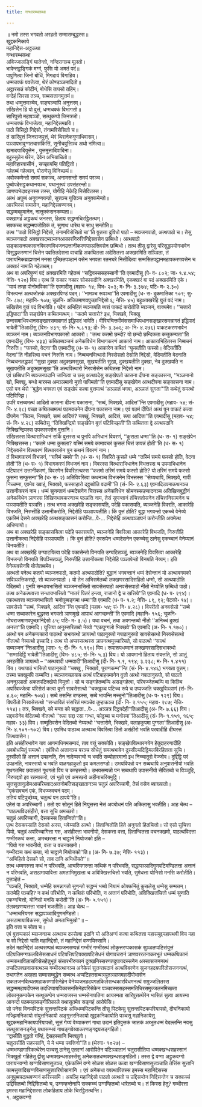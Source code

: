 ```yaml
---
title: गन्थारम्भकथा

---
```

॥ नमो तस्स भगवतो अरहतो सम्मासम्बुद्धस्स॥  
खुद्दकनिकाये  
महानिद्देस-अट्ठकथा  
गन्थारम्भकथा  
अविज्जालङ्गिं घातेन्तो, नन्दिरागञ्च मूलतो।  
भावेन्तट्ठङ्गिकं मग्गं, फुसि यो अमतं पदं॥  
पापुणित्वा जिनो बोधिं, मिगदायं विगाहिय।  
धम्मचक्कं पवत्तेत्वा, थेरं कोण्डञ्ञमादितो॥  
अट्ठारसन्नं कोटीनं, बोधेसि तापसो तहिम्।  
वन्देहं सिरसा तञ्च, सब्बसत्तानमुत्तमं॥  
तथा धम्मुत्तमञ्चेव, सङ्घञ्चापि अनुत्तरम्।  
संखित्तेन हि यो वुत्तं, धम्मचक्कं विभागसो॥  
सारिपुत्तो महापञ्ञो, सत्थुकप्पो जिनत्रजो।  
धम्मचक्कं विभाजेत्वा, महानिद्देसमब्रवि।  
पाठो विसिट्ठो निद्देसो, तंनामविसेसितो च॥  
तं सारिपुत्तं जिनराजपुत्तं, थेरं थिरानेकगुणाधिवासम्।  
पञ्ञापभावुग्गतचारुकित्तिं, सुनीचवुत्तिञ्च अथो नमित्वा॥  
खमादयादियुत्तेन , युत्तमुत्तादिवादिना।  
बहुस्सुतेन थेरेन, देवेन अभियाचितो॥  
महाविहारवासीनं , सज्झायम्हि पतिट्ठितो।  
गहेतब्बं गहेत्वान, पोराणेसु विनिच्छयं॥  
अवोक्कमेन्तो समयं सकञ्च, अनामसन्तो समयं परञ्च।  
पुब्बोपदेसट्ठकथानयञ्च, यथानुरूपं उपसंहरन्तो॥  
ञाणप्पभेदावहनस्स तस्स, योगीहि नेकेहि निसेवितस्स।  
अत्थं अपुब्बं अनुवण्णयन्तो, सुत्तञ्च युत्तिञ्च अनुक्कमेन्तो॥  
आरभिस्सं समासेन, महानिद्देसवण्णनम्।  
सद्धम्मबहुमानेन, नात्तुक्कंसनकम्यता॥  
वक्खामहं अट्ठकथं जनस्स, हिताय सद्धम्मचिरट्ठितत्थम्।  
सक्कच्च सद्धम्मपजोतिकं तं, सुणाथ धारेथ च साधु सन्तोति॥  
तत्थ ‘‘पाठो विसिट्ठो निद्देसो, तंनामविसेसितो चा’’ति वुत्तत्ता दुविधो पाठो – ब्यञ्जनपाठो, अत्थपाठो च। तेसु ब्यञ्जनपाठो अक्खरपदब्यञ्जनआकारनिरुत्तिनिद्देसवसेन छब्बिधो। अत्थपाठो सङ्कासनपकासनविवरणविभजनउत्तानीकरणपञ्ञत्तिवसेन छब्बिधो। तत्थ तीसु द्वारेसु परिसुद्धपयोगभावेन विसुद्धकरुणानं चित्तेन पवत्तितदेसना वाचाहि अकथितत्ता अदेसितत्ता अक्खरमिति सञ्ञिता, तं पारायनिकब्राह्मणानं मनसा पुच्छितपञ्हानं वसेन भगवता रतनघरे निसीदित्वा सम्मसितपट्ठानमहापकरणवसेन च अक्खरं नामाति गहेतब्बम्।  
अथ वा अपरिपुण्णं पदं अक्खरमिति गहेतब्बं ‘‘सट्ठिवस्ससहस्सानी’’ति एवमादीसु (पे॰ व॰ ८०२; जा॰ १.४.५४; नेत्ति॰ १२०) विय। एत्थ हि सकार नकार सोकारादीनि अक्खरमिति, एकक्खरं वा पदं अक्खरमिति एके। ‘‘यायं तण्हा पोनोभविका’’ति एवमादीसु (महाव॰ १४; विभ॰ २०३; म॰ नि॰ ३.३७४; पटि॰ म॰ २.३०) विभत्यन्तं अत्थजोतकं अक्खरपिण्डं पदम्। ‘‘नामञ्च रूपञ्चा’’ति एवमादीसु (ध॰ स॰ दुकमातिका १०९; सु॰ नि॰ ८७८; महानि॰ १०७; चूळनि॰ अजितमाणवपुच्छानिद्देसो ६; नेत्ति॰ ४५) बहुअक्खरेहि युत्तं पदं नाम। संखित्तेन वुत्तं पदं विभावेति। पदेन अभिहितं ब्यञ्जयति ब्यत्तं पाकटं करोतीति ब्यञ्जनं, वाक्यमेव। ‘‘चत्तारो इद्धिपादा’’ति सङ्खेपेन कथितमत्थम्। ‘‘कतमे चत्तारो? इध, भिक्खवे, भिक्खु छन्दसमाधिपधानसङ्खारसमन्नागतं इद्धिपादं भावेति। वीरियचित्तवीमंससमाधिपधानसङ्खारसमन्नागतं इद्धिपादं भावेती’’तिआदीसु (विभ॰ ४३१; सं॰ नि॰ ५.८१३; दी॰ नि॰ ३.३०६; अ॰ नि॰ ४.२७६) पाकटकरणभावेन ब्यञ्जनं नाम। ब्यञ्जनविभागपकासो आकारो। ‘‘तत्थ कतमो छन्दो? यो छन्दो छन्दिकता कत्तुकम्यता’’ति एवमादीसु (विभ॰ ४३३) कथितब्यञ्जनं अनेकविधेन विभागकरणं आकारो नाम। आकाराभिहितस्स निब्बचनं निरुत्ति। ‘‘फस्सो, वेदना’’ति एवमादीसु (ध॰ स॰ १) आकारेन कथितं ‘‘फुसतीति फस्सो। वेदियतीति वेदना’’ति नीहरित्वा वचनं निरुत्ति नाम। निब्बचनवित्थारो निस्सेसतो देसोति निद्देसो, वेदियतीति वेदनाति निब्बचनलद्धपदं ‘‘सुखा दुक्खा अदुक्खमसुखा, सुखयतीति सुखा, दुक्खयतीति दुक्खा, नेव दुक्खयति न सुखयतीति अदुक्खमसुखा’’ति अत्थवित्थारो निरवसेसेन कथितत्ता निद्देसो नाम।  
एवं छब्बिधानि ब्यञ्जनपदानि जानित्वा च छसु अत्थपदेसु सङ्खेपतो कासना दीपना सङ्कासना, ‘‘मञ्ञमानो खो, भिक्खु, बन्धो मारस्स अमञ्ञमानो मुत्तो पापिमतो’’ति एवमादीसु सङ्खेपेन अत्थदीपना सङ्कासना नाम। एसो पन थेरो ‘‘बुद्धेन भगवता एवं सङ्खेपं कत्वा वुत्तमत्थं ‘अञ्ञातं भगवा, अञ्ञातं सुगता’’’ति कथेतुं समत्थो पटिविज्झि।  
उपरि वत्तब्बमत्थं आदितो कासना दीपना पकासना, ‘‘सब्बं, भिक्खवे, आदित्त’’न्ति एवमादीसु (महाव॰ ५४; सं॰ नि॰ ४.२८) पच्छा कथितब्बमत्थं पठमवचनेन दीपना पकासना नाम। एवं पठमं दीपितं अत्थं पुन पाकटं कत्वा दीपनेन ‘‘किञ्च, भिक्खवे, सब्बं आदित्तं? चक्खुं, भिक्खवे, आदित्तं, रूपा आदित्ता’’ति एवमादीसु (महाव॰ ५४; सं॰ नि॰ ४.२८) कथितेसु ‘‘तिक्खिन्द्रियो सङ्खेपेन वुत्तं पटिविज्झती’’ति कथितत्ता द्वे अत्थपदानि तिक्खिन्द्रियस्स उपकारवसेन वुत्तानि।  
संखित्तस्स वित्थाराभिधानं सकिं वुत्तस्स च पुनपि अभिधानं विवरणं, ‘‘कुसला धम्मा’’ति (ध॰ स॰ १) सङ्खेपेन निक्खित्तस्स। ‘‘कतमे धम्मा कुसला? यस्मिं समये कामावचरं कुसलं चित्तं उप्पन्नं होती’’ति (ध॰ स॰ १) निद्देसवसेन वित्थारणं वित्थारवसेन पुन कथनं विवरणं नाम।  
तं विभागकरणं विभजनं, ‘‘यस्मिं समये’’ति (ध॰ स॰ १) विवरिते कुसले धम्मे ‘‘तस्मिं समये फस्सो होति, वेदना होती’’ति (ध॰ स॰ १) विभागकरणं विभजनं नाम। विवरस्स वित्थाराभिधानेन विभत्तस्स च उपमाभिधानेन पटिपादनं उत्तानीकरणं, विवरणेन विवरितत्थस्स ‘‘कतमो तस्मिं समये फस्सो होति? यो तस्मिं समये फस्सो फुसना सम्फुसना’’ति (ध॰ स॰ २) अतिविवरित्वा कथनञ्च विभजनेन विभत्तस्स ‘‘सेय्यथापि, भिक्खवे, गावी निच्चम्मा, एवमेव ख्वाहं, भिक्खवे, फस्साहारो दट्ठब्बोति वदामी’’ति (सं॰ नि॰ २.६३) एवमादिउपमाकथनञ्च उत्तानीकरणं नाम। धम्मं सुणन्तानं धम्मदेसनेन चित्तस्स अनेकविधेन सोमनस्सउप्पादनञ्च अतिखिणबुद्धीनं अनेकविधेन ञाणस्स तिखिणभावकरणञ्च पञ्ञत्ति नाम, तेसं सुणन्तानं तंचित्ततोसनेन तंचित्तनिसामनेन च पञ्ञायतीति पञ्ञत्ति। तत्थ भगवा अक्खरेहि सङ्कासयति, पदेहि पकासयति, ब्यञ्जनेहि विवरति, आकारेहि विभजति, निरुत्तीहि उत्तानीकरोति, निद्देसेहि पञ्ञापयतीति। किं वुत्तं होति? बुद्धा भगवन्तो एकच्चे वेनेय्ये एकस्मिं देसने अक्खरेहि अत्थसङ्कासनं करोन्ति…पे॰… निद्देसेहि अत्थपञ्ञापनं करोन्तीति अयमेत्थ अधिप्पायो।  
अथ वा अक्खरेहि सङ्कासयित्वा पदेहि पकासयति, ब्यञ्जनेहि विवरित्वा आकारेहि विभजति, निरुत्तीहि उत्तानीकत्वा निद्देसेहि पञ्ञापयति । किं वुत्तं होति? एवरूपेन धम्मदेसनेन एकच्चेसु ठानेसु एकच्चानं वेनेय्यानं विनयतीति।  
अथ वा अक्खरेहि उग्घाटयित्वा पदेहि पकासेन्तो विनयति उग्घटितञ्ञुं, ब्यञ्जनेहि विवरित्वा आकारेहि विभजन्तो विनयति विपञ्चितञ्ञुं, निरुत्तीहि उत्तानीकत्वा निद्देसेहि पञ्ञापेन्तो विनयति नेय्यम्। इति वेनेय्यवसेनपि योजेतब्बमेव।  
अत्थतो पनेत्थ कतमो ब्यञ्जनपाठो, कतमो अत्थपाठोति? बुद्धानं भगवन्तानं धम्मं देसेन्तानं यो अत्थावगमको सविञ्ञत्तिकसद्दो, सो ब्यञ्जनपाठो । यो तेन अभिसमेतब्बो लक्खणरसादिसहितो धम्मो, सो अत्थपाठोति वेदितब्बो। पुनपि सन्धायभासितो ब्यञ्जनभासितो सावसेसपाठो अनवसेसपाठो नीतो नेय्योति छब्बिधो पाठो। तत्थ अनेकत्थवत्ता सन्धायभासितो ‘‘मातरं पितरं हन्त्वा, राजानो द्वे च खत्तिये’’ति एवमादि (ध॰ प॰ २९४)। एकत्थवत्ता ब्यञ्जनभासितो ‘मनोपुब्बङ्गमा धम्मा’’ति एवमादि (ध॰ प॰ १.२; नेत्ति॰ ८९, ९२; पेटको॰ १४)। सावसेसो ‘‘सब्बं, भिक्खवे, आदित्त’’न्ति एवमादि (महाव॰ ५४; सं॰ नि॰ ४.२८)। विपरीतो अनवसेसो ‘‘सब्बे धम्मा सब्बाकारेन बुद्धस्स भगवतो ञाणमुखे आपाथं आगच्छन्ती’’ति एवमादि (महानि॰ १५६; चूळनि॰ मोघराजमाणवपुच्छानिद्देसो ८५; पटि॰ म॰ ३.५)। यथा वचनं, तथा अवगन्तब्बो नीतो ‘‘अनिच्चं दुक्खं अनत्ता’’ति एवमादि। युत्तिया अनुस्सरितब्बो नेय्यो ‘‘एकपुग्गलो भिक्खवे’’ति एवमादि (अ॰ नि॰ १.१७०)।  
अत्थो पन अनेकप्पकारो पाठत्थो सभावत्थो ञायत्थो पाठानुरूपो नपाठानुरूपो सावसेसत्थो निरवसेसत्थो नीतत्थो नेय्यत्थो इच्चादि। तत्थ यो अप्पस्सत्थस्स ञापनत्थमुच्चारियते, सो पाठत्थो ‘‘सात्थं सब्यञ्जन’’न्तिआदीसु (पारा॰ १; दी॰ नि॰ १.१९०) विय। रूपारूपधम्मानं लक्खणरसादिसभावत्थो ‘‘सम्मादिट्ठिं भावेती’’तिआदीसु (विभ॰ ४८५; सं॰ नि॰ ५.३) विय। यो ञायमानो हिताय संवत्तति, सो ञातुं अरहतीति ञायत्थो – ‘‘अत्थवादी धम्मवादी’’तिआदीसु (दी॰ नि॰ १.९, १९४; ३.२३८; म॰ नि॰ १.४११) विय। यथापाठं भासितो पाठानुरूपो ‘‘चक्खु , भिक्खवे, पुराणकम्म’’न्ति (सं॰ नि॰ ४.१४६) भगवता वुत्तम्। तस्मा चक्खुमपि कम्मन्ति। ब्यञ्जनच्छायाय अत्थं पटिबाहयमानेन वुत्तो अत्थो नपाठानुरूपो, सो पाठतो अननुञ्ञातो अकतपटिक्खेपो वियुत्तो। सो च सङ्गहेतब्बम्पि असङ्गहेत्वा, परिवज्जेतब्बम्पि वा किञ्चि अपरिवज्जेत्वा परिसेसं कत्वा वुत्तो सावसेसत्थो ‘‘चक्खुञ्च पटिच्च रूपे च उप्पज्जति चक्खुविञ्ञाणं (सं॰ नि॰ ४.६०; महानि॰ १०७)। सब्बे तसन्ति दण्डस्स, सब्बे भायन्ति मच्चुनो’’तिआदीसु (ध॰ प॰ १२९) विय। विपरीतो निरवसेसत्थो ‘‘सन्धावितं संसरितं ममञ्चेव तुम्हाकञ्च (दी॰ नि॰ २.१५५; महाव॰ २८७; नेत्ति॰ ११४)। तत्र, भिक्खवे, को मन्ता को सद्धाता…पे॰… अञ्ञत्र दिट्ठपदेही’’तिआदीसु (अ॰ नि॰ ७.६६) विय। सद्दवसेनेव वेदितब्बो नीतत्थो ‘‘रूपा सद्दा रसा गन्धा, फोट्ठब्बा च मनोरमा’’तिआदीसु (सं॰ नि॰ १.१५१, १६५; महाव॰ ३३) विय। सम्मुतिवसेन वेदितब्बो नेय्यत्थो ‘‘चत्तारोमे, भिक्खवे, वलाहकूपमा पुग्गला’’तिआदीसु (अ॰ नि॰ ४.१०१-१०२) विय। एवमिध पाठञ्च अत्थञ्च विवरित्वा ठितो असंहीरो भवति परवादीहि दीघरत्तं तित्थवासेन।  
इति असंहीरभावेन याव आगमाधिगमसम्पदं, ताव वत्तुं सक्कोति। सङ्खेपवित्थारनयेन हेतुदाहरणादीहि अवबोधयितुं समत्थो। एवंविधो अत्तानञ्च परञ्च सोधेतुं समत्थभावेन दुस्सील्यदिट्ठिमलविरहितत्ता सुचि। दुस्सीलो हि अत्तानं उपहनति, तेन नादेय्यवाचो च भवति सब्योहारमानो इध निच्चातुरो वेज्जोव। दुद्दिट्ठि परं उपहनति, नावस्सयो च भवति वाळगहाकुलो इव कमलसण्डो। उभयविपन्नो पन सब्बथापि अनुपासनीयो भवति गूथगतमिव छवालातं गूथगतो विय च कण्हसप्पो। उभयसम्पन्नो पन सब्बथापि उपासनीयो सेवितब्बो च विञ्ञूहि, निरुपद्दवो इव रतनाकरो, एवं भूतो एवं अमच्छरो अहीनाचरियमुट्ठि। सुत्तसुत्तानुलोमआचरियवादअत्तनोमतिसङ्खातानञ्च चतुन्नं अपरिच्चागी, तेसं वसेन ब्याख्यातो।  
‘‘एकंसवचनं एकं, विभज्जवचनं पदम्।  
ततियं पटिपुच्छेय्य, चतुत्थं पन ठापये’’ति॥  
एतेसं वा अपरिच्चागी। ततो एव सोतूनं हिते नियुत्तत्ता नेसं अवबोधनं पति अकिलासु भवतीति। आह चेत्थ –  
‘‘पाठत्थविदसंहीरो, वत्ता सुचि अमच्छरो।  
चतुन्नं अपरिच्चागी, देसकस्स हितान्वितो’’ति॥  
एत्थ देसकस्साति देसको अस्स, भवेय्याति अत्थो। हितान्वितोति हिते अनुगतो हितचित्तो। सो एसो सुचित्ता पियो, चतुन्नं अपरिच्चागित्ता गरु, असंहीरत्ता भावनीयो, देसकत्ता वत्ता, हितान्वितत्ता वचनक्खमो, पाठत्थविदत्ता गम्भीरकथं कत्ता, अमच्छरत्ता न चाट्ठाने नियोजको इति –  
‘‘पियो गरु भावनीयो, वत्ता च वचनक्खमो।  
गम्भीरञ्च कथं कत्ता, नो चाट्ठाने नियोजको’’ति॥ (अ॰ नि॰ ७.३७; नेत्ति॰ ११३)।  
‘‘अभिहितो देसको सो, ताव दानि अभिधीयते’’॥  
तत्थ धम्मगरुत्ता कथं न परिभवति, आचरियगरुत्ता कथिकं न परिभवति, सद्धापञ्ञादिगुणपटिमण्डितत्ता अत्तानं न परिभवति, असठामायावित्ता अमताभिमुखत्ता च अविक्खित्तचित्तो भवति, सुमेधत्ता योनिसो मनसि करोतीति। वुत्तञ्हेतं –  
‘‘पञ्चहि, भिक्खवे, धम्मेहि समन्नागतो सुणन्तो सद्धम्मं भब्बो नियामं ओक्कमितुं कुसलेसु धम्मेसु सम्मत्तम्। कतमेहि पञ्चहि? न कथं परिभोति, न कथिकं परिभोति, न अत्तानं परिभोति, अविक्खित्तचित्तो धम्मं सुणाति एकग्गचित्तो, योनिसो मनसि करोती’’ति (अ॰ नि॰ ५.१५१)।  
तंलक्खणप्पत्तत्ता भावनं भजतीति। आह चेत्थ –  
‘‘धम्माचरियगरु सद्धापञ्ञादिगुणमण्डितो।  
असठामायाविकस्स, सुमेधो अमताभिमुखो’’॥ –  
इति वत्ता च सोता च।  
एवं वुत्तप्पकारं ब्यञ्जनञ्च अत्थञ्च दस्सेत्वा इदानि यो अतिअग्गं कत्वा कथितत्ता महासमुद्दमहापथवी विय महा च सो निद्देसो चाति महानिद्देसो, तं महानिद्देसं वण्णयिस्सामि।  
तदेतं महानिद्देसं अत्थसम्पन्नं ब्यञ्जनसम्पन्नं गम्भीरं गम्भीरत्थं लोकुत्तरप्पकासकं सुञ्ञतप्पटिसंयुत्तं पटिपत्तिमग्गफलविसेससाधनं पटिपत्तिपटिपक्खपटिसेधनं योगावचरानं ञाणवररतनाकरभूतं धम्मकथिकानं धम्मकथाविलासविसेसहेतुभूतं संसारभीरुकानं दुक्खनिस्सरणतदुपायदस्सनेन अस्सासजननत्थं तप्पटिपक्खनासनत्थञ्च गम्भीरत्थानञ्च अनेकेसं सुत्तन्तपदानं अत्थविवरणेन सुजनहदयपरितोसजननत्थं, तथागतेन अरहता सम्मासम्बुद्धेन सब्बत्थ अप्पटिहतसब्बञ्ञुतञ्ञाणमहादीपोभासेन सकलजनवित्थतमहाकरुणासिनेहेन वेनेय्यजनहदयगतकिलेसन्धकारविधमनत्थं समुज्जलितस्स सद्धम्ममहापदीपस्स तदधिप्पायविकासनसिनेहपरिसेकेन पञ्चवस्ससहस्समतिचिरसमुज्जलनमिच्छता लोकानुकम्पकेन सत्थुकप्पेन धम्मराजस्स धम्मसेनापतिना आयस्मता सारिपुत्तत्थेरेन भासितं सुत्वा आयस्मा आनन्दो पठममहासङ्गीतिकाले यथासुतमेव सङ्गहं आरोपेसि।  
सो पनेस विनयपिटकं सुत्तन्तपिटकं अभिधम्मपिटकन्ति तीसु पिटकेसु सुत्तन्तपिटकपरियापन्नो, दीघनिकायो मज्झिमनिकायो संयुत्तनिकायो अङ्गुत्तरनिकायो खुद्दकनिकायोति पञ्चसु महानिकायेसु खुद्दकमहानिकायपरियापन्नो, सुत्तं गेय्यं वेय्याकरणं गाथा उदानं इतिवुत्तकं जातकं अब्भुतधम्मं वेदल्लन्ति नवसु सत्थुसासनङ्गेसु यथासम्भवं गाथङ्गवेय्याकरणङ्गद्वयसङ्गहितो।  
‘‘द्वासीति बुद्धतो गण्हिं, द्वेसहस्सानि भिक्खुतो।  
चतुरासीति सहस्सानि, ये मे धम्मा पवत्तिनो’’ति॥ (थेरगा॰ १०२७) –  
धम्मभण्डागारिकत्थेरेन पञ्चसु ठानेसु एतदग्गं आरोपितेन पटिञ्ञातानं चतुरासीतिया धम्मक्खन्धसहस्सानं भिक्खुतो गहितेसु द्वीसु धम्मक्खन्धसहस्सेसु अनेकसतधम्मक्खन्धसङ्गहितो। तस्स द्वे वग्गा अट्ठकवग्गो पारायनवग्गो खग्गविसाणसुत्तञ्च, एकेकस्मिं वग्गे सोळस सोळस कत्वा खग्गविसाणसुत्तञ्चाति तेत्तिंस सुत्तानि कामसुत्तादिखग्गविसाणसुत्तपरियोसानानि । एवं अनेकधा ववत्थापितस्स इमस्स महानिद्देसस्स अनुपुब्बपदत्थवण्णनं करिस्सामि। अयञ्हि महानिद्देसो पाठतो अत्थतो च उद्दिसन्तेन निद्दिसन्तेन च सक्कच्चं उद्दिसितब्बो निद्दिसितब्बो च, उग्गण्हन्तेनापि सक्कच्चं उग्गण्हितब्बो धारेतब्बो च। तं किस्स हेतु? गम्भीरत्ता इमस्स महानिद्देसस्स लोकहिताय लोके चिरट्ठितत्थन्ति।  
१. अट्ठकवग्गो  